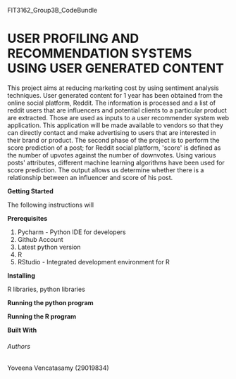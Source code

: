 FIT3162_Group3B_CodeBundle

# USER PROFILING AND RECOMMENDATION SYSTEMS USING USER GENERATED CONTENT

This project aims at reducing marketing cost by using sentiment analysis techniques. User generated content for 1 year has been obtained from the online social platform, Reddit. The information is processed and a list of reddit users that are influencers and potential clients to a particular product are extracted. Those are used as inputs to a user recommender system web application. This application will be made available to vendors so that they can directly contact and make advertising to users that are interested in their brand or product. The second phase of the project is to perform the score prediction of a post; for Reddit social platform, 'score' is defined as the number of upvotes against the number of downvotes. Using various posts' attributes, different machine learning algorithms have been used for score prediction. The output allows us determine whether there is a relationship between an influencer and score of his post.

**Getting Started**

The following instructions will 

**Prerequisites**

1. Pycharm - Python IDE for developers
2. Github Account
3. Latest python version
4. R 
5. RStudio - Integrated development environment for R

**Installing**

R libraries, python libraries

**Running the python program**

**Running the R program**

**Built With**

###### Authors

Yoveena Vencatasamy (29019834)
